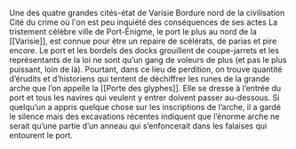 Une des quatre grandes cités-état de Varisie
Bordure nord de la civilisation
Cité du crime où l'on est peu inquiété des conséquences de ses actes
La tristement célèbre ville de Port-Énigme, le port le plus au nord de la [[Varisie]], est connue pour être un repaire de scélérats, de parias et pire encore. Le port et les bordels des docks grouillent de coupe-jarrets et les représentants de la loi ne sont qu’un gang de voleurs de plus (et pas le plus puissant, loin de là). Pourtant, dans ce lieu de perdition, on trouve quantité d’érudits et d’historiens qui tentent de déchiffrer les runes de la grande arche que l’on appelle la [[Porte des glyphes]]. Elle se dresse à l’entrée du port et tous les navires qui veulent y entrer doivent passer au-dessous. Si quelqu’un a appris quelque chose sur les inscriptions de l’arche, il a gardé le silence mais des excavations récentes indiquent que l’énorme arche ne serait qu’une partie d’un anneau qui s’enfoncerait dans les falaises qui entourent le port.